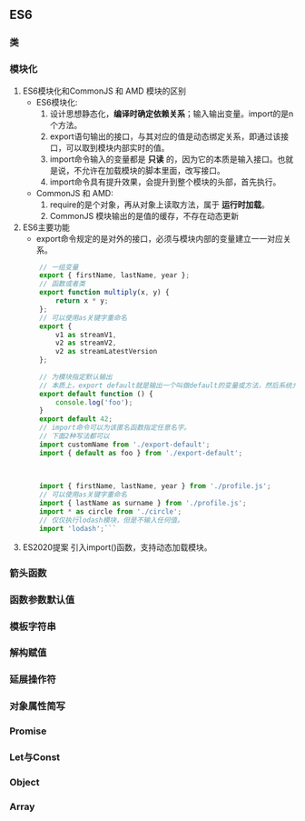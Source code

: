 ## ES6


### 类
### 模块化

1. ES6模块化和CommonJS 和 AMD 模块的区别    
    - ES6模块化: 
        1. 设计思想静态化，__编译时确定依赖关系__；输入输出变量。import的是n个方法。
        2. export语句输出的接口，与其对应的值是动态绑定关系，即通过该接口，可以取到模块内部实时的值。
        3. import命令输入的变量都是 __只读__ 的，因为它的本质是输入接口。也就是说，不允许在加载模块的脚本里面，改写接口。
        4. import命令具有提升效果，会提升到整个模块的头部，首先执行。
    - CommonJS 和 AMD: 
        1. require的是个对象，再从对象上读取方法，属于 __运行时加载__。
        2. CommonJS 模块输出的是值的缓存，不存在动态更新
2. ES6主要功能
    - export命令规定的是对外的接口，必须与模块内部的变量建立一一对应关系。
    ```javascript
        // 一组变量
        export { firstName, lastName, year };
        // 函数或者类
        export function multiply(x, y) {
            return x * y;
        };
        // 可以使用as关键字重命名
        export {
            v1 as streamV1,
            v2 as streamV2,
            v2 as streamLatestVersion
        };
        
        // 为模块指定默认输出
        // 本质上，export default就是输出一个叫做default的变量或方法，然后系统允许你为它取任意名字
        export default function () {
            console.log('foo');
        }
        export default 42;
        // import命令可以为该匿名函数指定任意名字。
        // 下面2种写法都可以
        import customName from './export-default';
        import { default as foo } from './export-default';

        
        
        import { firstName, lastName, year } from './profile.js';
        // 可以使用as关键字重命名
        import { lastName as surname } from './profile.js';
        import * as circle from './circle';
        // 仅仅执行lodash模块，但是不输入任何值。
        import 'lodash';```
3. ES2020提案 引入import()函数，支持动态加载模块。



### 箭头函数
### 函数参数默认值
### 模板字符串
### 解构赋值
### 延展操作符
### 对象属性简写
### Promise
### Let与Const
### Object



### Array